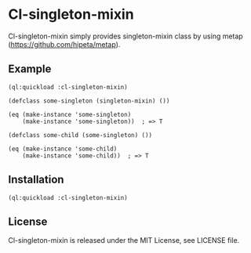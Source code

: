 # Cl-singleton-mixin

Cl-singleton-mixin simply provides singleton-mixin class by using metap (https://github.com/hipeta/metap).

## Example

```
(ql:quickload :cl-singleton-mixin)

(defclass some-singleton (singleton-mixin) ())

(eq (make-instance 'some-singleton)
    (make-instance 'some-singleton))  ; => T

(defclass some-child (some-singleton) ())

(eq (make-instance 'some-child)
    (make-instance 'some-child))  ; => T
```

## Installation

```
(ql:quickload :cl-singleton-mixin)
```

## License

Cl-singleton-mixin is released under the MIT License, see LICENSE file.
